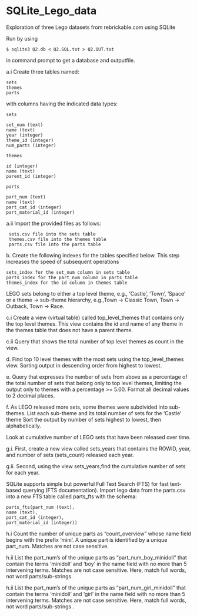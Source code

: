 # SQLite_Lego_data

Exploration of three Lego datasets from rebrickable.com using SQLite

Run by using

    $ sqlite3 Q2.db < Q2.SQL.txt > Q2.OUT.txt 
    
in command prompt to get a database and outputfile.

a.i Create three tables named:

    sets 
    themes
    parts

with columns having the indicated data types:

    sets

    set_num (text)
    name (text)
    year (integer)
    theme_id (integer)
    num_parts (integer)

    themes

    id (integer)
    name (text)
    parent_id (integer)

    parts

    part_num (text)
    name (text)
    part_cat_id (integer)
    part_material_id (integer)

a.ii Import the provided files as follows:

     sets.csv file into the sets table
     themes.csv file into the themes table
     parts.csv file into the parts table 

b.  Create the following indexes for the tables specified below. This step increases the speed of subsequent operations

    sets_index for the set_num column in sets table
    parts_index for the part_num column in parts table
    themes_index for the id column in themes table

LEGO sets belong to either a top level theme, e.g.,  ‘Castle’, ‘Town’, ‘Space’ or a theme → sub-theme hierarchy, e.g.,Town → Classic Town, Town → Outback, Town → Race.  

c.i Create a view (virtual table) called top_level_themes that contains only the top level themes. This view contains the id and name of any theme in the themes table that does not have a parent theme.          

c.ii Query that shows the total number of top level themes as count in the view.      

d. Find top 10 level themes with the most sets using the top_level_themes view. Sorting output in descending order from highest to lowest.      

e. Query that expresses the number of sets from above as a percentage of the total number of sets that belong only to top level themes, limiting the output only to themes with a percentage >= 5.00.  Format all decimal values to 2 decimal places.

f. As LEGO released more sets, some themes were subdivided into sub-themes.  List each sub-theme and its total number of sets for the ‘Castle’ theme Sort the output by number of sets highest to lowest, then alphabetically.  

Look at cumulative number of LEGO sets that have been released over time.  

g.i. First, create a new view called sets_years that contains the ROWID, year, and number of sets (sets_count) released each year.

g.ii. Second, using the view sets_years,find the cumulative number of sets for each year.  

SQLite supports simple but powerful Full Text Search (FTS) for fast text-based querying (FTS documentation). Import lego data from the parts.csv  into a new FTS table called parts_fts with the schema: 

    parts_fts(part_num (text),
    name (text),
    part_cat_id (integer),
    part_material_id (integer))


h.i Count the number of unique parts as “count_overview” whose name field begins with the prefix ‘mini’.  A unique part is identified by a unique part_num. Matches are not case sensitive.  

h.ii List the part_num’s of the unique parts as “part_num_boy_minidoll” that contain the terms ‘minidoll’ and ‘boy’ in the name field with no more than 5 intervening terms. Matches are not case sensitive.  Here, match full words, not word parts/sub-strings. 

h.ii List the part_num’s of the unique parts as “part_num_girl_minidoll” that contain the terms ‘minidoll’ and ‘girl’ in the name field with no more than 5 intervening terms. Matches are not case sensitive.  Here, match full words, not word parts/sub-strings .
